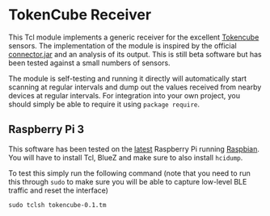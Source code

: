 # TokenCube Receiver

This Tcl module implements a generic receiver for the excellent
[Tokencube](http://www.tokencube.com/bluetooth-sensor.html) sensors. The
implementation of the module is inspired by the official
[connector.jar](http://www.tokencube.com/util/connector/connector.jar) and an
analysis of its output. This is still beta software but has been tested against
a small numbers of sensors.

The module is self-testing and running it directly will automatically start
scanning at regular intervals and dump out the values received from nearby
devices at regular intervals. For integration into your own project, you should
simply be able to require it using `package require`.

## Raspberry Pi 3

This software has been tested on the
[latest](https://www.raspberrypi.org/products/raspberry-pi-3-model-b/) Raspberry
Pi running [Raspbian](https://www.raspbian.org/). You will have to install Tcl,
BlueZ and make sure to also install `hcidump`.

To test this simply run the following command (note that you need to run this
through `sudo` to make sure you will be able to capture low-level BLE traffic
and reset the interface)

    sudo tclsh tokencube-0.1.tm